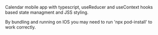 Calendar mobile app with typescript, useReducer and useContext hooks based state managment and JSS styling.

By bundling and running on IOS you may need to run 'npx pod-install' to work correctly.
